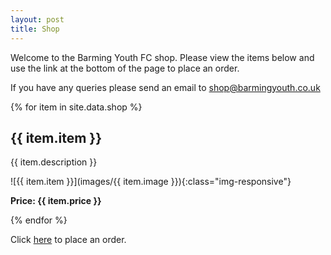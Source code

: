 ```yaml
---
layout: post
title: Shop
---
```


Welcome to the Barming Youth FC shop. Please view the items below and use the link at the bottom of the page to place an order. 

If you have any queries please send an email to [shop@barmingyouth.co.uk](shop@barmingyouth.co.uk)

{% for item in site.data.shop %}
## {{ item.item }}

{{ item.description }}

![{{ item.item }}](images/{{  item.image }}){:class="img-responsive"} 

<strong>Price: {{ item.price }}</strong>


{% endfor %}


Click [here](https://goo.gl/forms/3kFzIJfmqhdO0iq33) to place an order.
